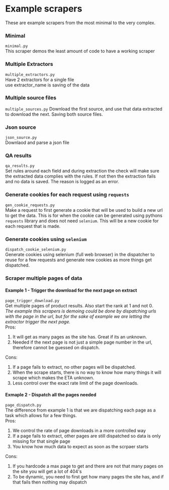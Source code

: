 # Example scrapers

These are example scrapers from the most minimal to the very complex.

### Minimal
`minimal.py`  
This scraper demos the least amount of code to have a working scraper


### Multiple Extractors
`multiple_extractors.py`  
Have 2 extractors for a single file  
use extractor_name is saving of the data


### Multiple source files
`multiple_sources.py`
Download the first source, and use that data extracted to download the next. Saving both source files.


### Json source
`json_source.py`  
Downlaod and parse a json file


### QA results
`qa_results.py`  
Set rules around each field and during extraction the check will make sure the extracted data complies with the rules. If not then the extraction fails and no data is saved. The reason is logged as an error.


### Generate cookies for each request using `requests`
`gen_cookie_requests.py`  
Make a request to first generate a cookie that will be used to build a new url to get the data. This is for when the cookie can be generated using pythons `requests` library and does not need `selenium`. This will be a new cookie for each request that is made.


### Generate cookies using `selenium`
`dispatch_cookie_selenium.py`  
Generate cookies using selenium (full web browser) in the dispatcher to reuse for a few requests and generate new cookies as more things get dispatched.


### Scraper multiple pages of data

#### Example 1 - Trigger the download for the next page on extract
`page_trigger_download.py`  
Get multiple pages of product results. Also start the rank at 1 and not 0.  
_The example this scrapers is demoing could be done by dispatching urls with the page in the url, but for the sake of example we are letting the extractor trigger the next page._  
Pros:  
1. It will get as many pages as the site has. Great if its an unknown.
2. Needed if the next page is not just a simple page number in the url, therefore cannot be guessed on dispatch.

Cons:  
1. If a page fails to extract, no other pages will be dispatched.
2. When the scrape starts, there is no way to know how many things it will scrape which makes the ETA unknown.
3. Less control over the exact rate limit of the page downloads.


#### Exmaple 2 - Dispatch all the pages needed
`page_dispatch.py`  
The difference from example 1 is that we are dispatching each page as a task which allows for a few things.  
Pros:  
1. We control the rate of page downloads in a more controlled way
2. If a page fails to extract, other pages are still dispatched so data is only missing for that single page
3. You know how much data to expect as soon as the scrpaer starts

Cons:  
1. If you hardcode a max page to get and there are not that many pages on the site you will get a lot of 404's
2. To be dynamic, you need to first get how many pages the site has, and if that fails then nothing may dispatch


